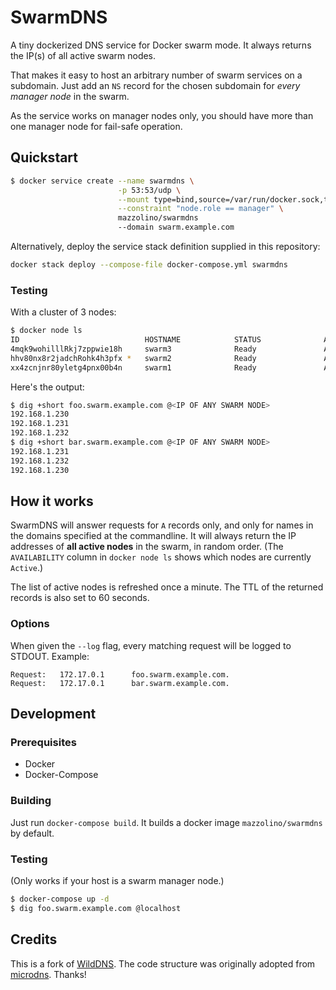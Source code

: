 # SwarmDNS

A tiny dockerized DNS service for Docker swarm mode. It always returns the IP(s) of all active swarm nodes.

That makes it easy to host an arbitrary number of swarm services on a subdomain. Just add an `NS` record for the chosen subdomain for _every manager node_ in the swarm.

As the service works on manager nodes only, you should have more than one manager node for fail-safe operation.

## Quickstart

```bash
$ docker service create --name swarmdns \
                        -p 53:53/udp \
                        --mount type=bind,source=/var/run/docker.sock,target=/var/run/docker.sock,readonly \
                        --constraint "node.role == manager" \
                        mazzolino/swarmdns
                        --domain swarm.example.com
```

Alternatively, deploy the service stack definition supplied in this repository:

```bash
docker stack deploy --compose-file docker-compose.yml swarmdns
```

### Testing

With a cluster of 3 nodes:

```bash
$ docker node ls
ID                            HOSTNAME            STATUS              AVAILABILITY        MANAGER STATUS
4mqk9wohilllRkj7zppwie18h     swarm3              Ready               Active              Reachable
hhv80nx8r2jadchRohk4h3pfx *   swarm2              Ready               Active              Reachable
xx4zcnjnr80yletg4pnx00b4n     swarm1              Ready               Active              Leader
```

Here's the output:

```bash
$ dig +short foo.swarm.example.com @<IP OF ANY SWARM NODE>
192.168.1.230
192.168.1.231
192.168.1.232
$ dig +short bar.swarm.example.com @<IP OF ANY SWARM NODE>
192.168.1.231
192.168.1.232
192.168.1.230
```

## How it works

SwarmDNS will answer requests for `A` records only, and only for names in the domains specified at the commandline. It will always return the IP addresses of __all active nodes__ in the swarm, in random order. (The `AVAILABILITY` column in `docker node ls` shows which nodes are currently `Active`.)

The list of active nodes is refreshed once a minute. The TTL of the returned records is also set to 60 seconds.

### Options

When given the `--log` flag, every matching request will be logged to STDOUT. Example:

    Request:   172.17.0.1      foo.swarm.example.com.
    Request:   172.17.0.1      bar.swarm.example.com.

## Development

### Prerequisites

* Docker
* Docker-Compose

### Building

Just run `docker-compose build`. It builds a docker image `mazzolino/swarmdns` by default.

### Testing

(Only works if your host is a swarm manager node.)

```bash
$ docker-compose up -d
$ dig foo.swarm.example.com @localhost
```

## Credits

This is a fork of [WildDNS](https://github.com/djmaze/wilddns). The code structure was originally adopted from [microdns](https://github.com/fffaraz/microdns). Thanks!

